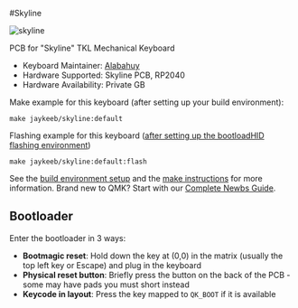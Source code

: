 #Skyline

![skyline](https://i.imgur.com/nIeOhKth.png)

PCB for "Skyline" TKL Mechanical Keyboard

* Keyboard Maintainer: [Alabahuy](https://github.com/alabahuy)
* Hardware Supported: Skyline PCB, RP2040
* Hardware Availability: Private GB

Make example for this keyboard (after setting up your build environment):

    make jaykeeb/skyline:default

Flashing example for this keyboard ([after setting up the bootloadHID flashing environment](https://docs.qmk.fm/#/flashing_bootloadhid))

    make jaykeeb/skyline:default:flash

See the [build environment setup](https://docs.qmk.fm/#/getting_started_build_tools) and the [make instructions](https://docs.qmk.fm/#/getting_started_make_guide) for more information. Brand new to QMK? Start with our [Complete Newbs Guide](https://docs.qmk.fm/#/newbs).

## Bootloader

Enter the bootloader in 3 ways:

* **Bootmagic reset**: Hold down the key at (0,0) in the matrix (usually the top left key or Escape) and plug in the keyboard
* **Physical reset button**: Briefly press the button on the back of the PCB - some may have pads you must short instead
* **Keycode in layout**: Press the key mapped to `QK_BOOT` if it is available